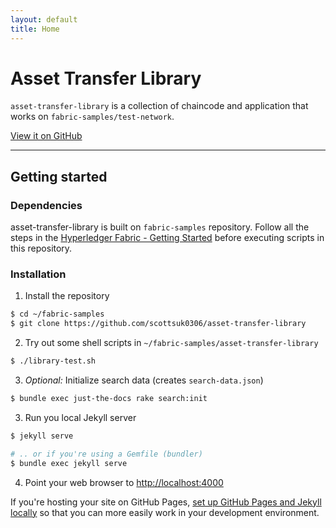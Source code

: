 ```yaml
---
layout: default
title: Home
---
```


# Asset Transfer Library

`asset-transfer-library` is a collection of chaincode and application that works on `fabric-samples/test-network`. 

[View it on GitHub](https://github.com/scottsuk0306/asset-transfer-library)

---

## Getting started

### Dependencies
asset-transfer-library is built on 
`fabric-samples` repository. Follow all the steps in the [Hyperledger Fabric - Getting Started](https://hyperledger-fabric.readthedocs.io/en/release-2.2/getting_started.html) before executing scripts in this repository.

### Installation

1. Install the repository
```bash
$ cd ~/fabric-samples
$ git clone https://github.com/scottsuk0306/asset-transfer-library
```
2. Try out some shell scripts in `~/fabric-samples/asset-transfer-library`
```bash
$ ./library-test.sh
```
3. _Optional:_ Initialize search data (creates `search-data.json`)
```bash
$ bundle exec just-the-docs rake search:init
```
3. Run you local Jekyll server
```bash
$ jekyll serve
```
```bash
# .. or if you're using a Gemfile (bundler)
$ bundle exec jekyll serve
```
4. Point your web browser to [http://localhost:4000](http://localhost:4000)

If you're hosting your site on GitHub Pages, [set up GitHub Pages and Jekyll locally](https://help.github.com/en/articles/setting-up-your-github-pages-site-locally-with-jekyll) so that you can more easily work in your development environment.